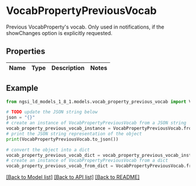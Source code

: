 # VocabPropertyPreviousVocab

Previous VocabProperty's vocab. Only used in notifications, if the showChanges  option is explicitly requested. 

## Properties

Name | Type | Description | Notes
------------ | ------------- | ------------- | -------------

## Example

```python
from ngsi_ld_models_1_8_1.models.vocab_property_previous_vocab import VocabPropertyPreviousVocab

# TODO update the JSON string below
json = "{}"
# create an instance of VocabPropertyPreviousVocab from a JSON string
vocab_property_previous_vocab_instance = VocabPropertyPreviousVocab.from_json(json)
# print the JSON string representation of the object
print(VocabPropertyPreviousVocab.to_json())

# convert the object into a dict
vocab_property_previous_vocab_dict = vocab_property_previous_vocab_instance.to_dict()
# create an instance of VocabPropertyPreviousVocab from a dict
vocab_property_previous_vocab_from_dict = VocabPropertyPreviousVocab.from_dict(vocab_property_previous_vocab_dict)
```
[[Back to Model list]](../README.md#documentation-for-models) [[Back to API list]](../README.md#documentation-for-api-endpoints) [[Back to README]](../README.md)



